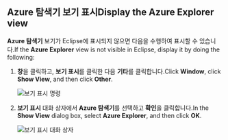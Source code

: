 ## <a name="display-the-azure-explorer-view"></a><span data-ttu-id="7724d-101">Azure 탐색기 보기 표시</span><span class="sxs-lookup"><span data-stu-id="7724d-101">Display the Azure Explorer view</span></span>

<span data-ttu-id="7724d-102">**Azure 탐색기** 보기가 Eclipse에 표시되지 않으면 다음을 수행하여 표시할 수 있습니다.</span><span class="sxs-lookup"><span data-stu-id="7724d-102">If the **Azure Explorer** view is not visible in Eclipse, display it by doing the following:</span></span>

1. <span data-ttu-id="7724d-103">**창**을 클릭하고, **보기 표시**를 클릭한 다음 **기타**를 클릭합니다.</span><span class="sxs-lookup"><span data-stu-id="7724d-103">Click **Window**, click **Show View**, and then click **Other**.</span></span>

   ![보기 표시 명령](../media/azure-toolkit-for-eclipse-show-azure-explorer/show-az-exp-01.png)

2. <span data-ttu-id="7724d-105">**보기 표시** 대화 상자에서 **Azure 탐색기**를 선택하고 **확인**을 클릭합니다.</span><span class="sxs-lookup"><span data-stu-id="7724d-105">In the **Show View** dialog box, select **Azure Explorer**, and then click **OK**.</span></span>

   ![보기 표시 대화 상자](../media/azure-toolkit-for-eclipse-show-azure-explorer/show-az-exp-02.png)

